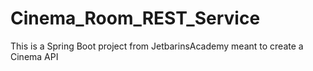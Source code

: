 # Cinema_Room_REST_Service
This is a Spring Boot project from JetbarinsAcademy meant to create a Cinema API
